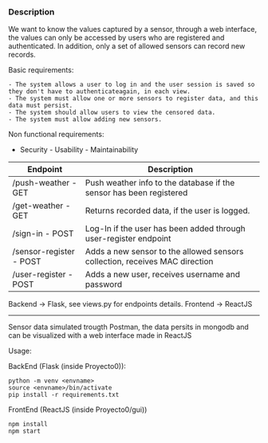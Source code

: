 ### Description

We want to know the values ​​captured by a sensor, through a web interface, the values ​​can only be accessed by users who are registered and authenticated. In addition, only a set of allowed sensors can record new records.

Basic requirements:

    - The system allows a user to log in and the user session is saved so they don't have to authenticateagain, in each view.
    - The system must allow one or more sensors to register data, and this data must persist.
    - The system should allow users to view the censored data.
    - The system must allow adding new sensors.

Non functional requirements:

- Security - Usability - Maintainability

| Endpoint                | Description                                                                 |
| ----------------------- | --------------------------------------------------------------------------- |
| /push-weather - GET     | Push weather info to the database if the sensor has been registered         |
| /get-weather - GET      | Returns recorded data, if the user is logged.                               |
| /sign-in - POST         | Log-In if the user has been added through user-register endpoint            |
| /sensor-register - POST | Adds a new sensor to the allowed sensors collection, receives MAC direction |
| /user-register - POST   | Adds a new user, receives username and password                             |

Backend -> Flask, see views.py for endpoints details.
Frontend -> ReactJS

---

Sensor data simulated trougth Postman, the data persits in mongodb and can be visualized with a web interface made in ReactJS

Usage:

BackEnd (Flask (inside Proyecto0)):

    python -m venv <envname>
    source <envname>/bin/activate
    pip install -r requirements.txt

FrontEnd (ReactJS (inside Proyecto0/gui))

    npm install
    npm start

